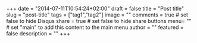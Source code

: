 +++
date = "2014-07-11T10:54:24+02:00"
draft = false
title = "Post title"
slug = "post-title"
tags = ["tag1","tag2"]
image = ""
comments = true	# set false to hide Disqus
share = true	# set false to hide share buttons
menu= ""		# set "main" to add this content to the main menu
author = ""
featured = false
description = ""
+++
